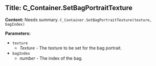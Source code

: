 ## Title: C_Container.SetBagPortraitTexture

**Content:**
Needs summary.
`C_Container.SetBagPortraitTexture(texture, bagIndex)`

**Parameters:**
- `texture`
  - *Texture* - The texture to be set for the bag portrait.
- `bagIndex`
  - *number* - The index of the bag.